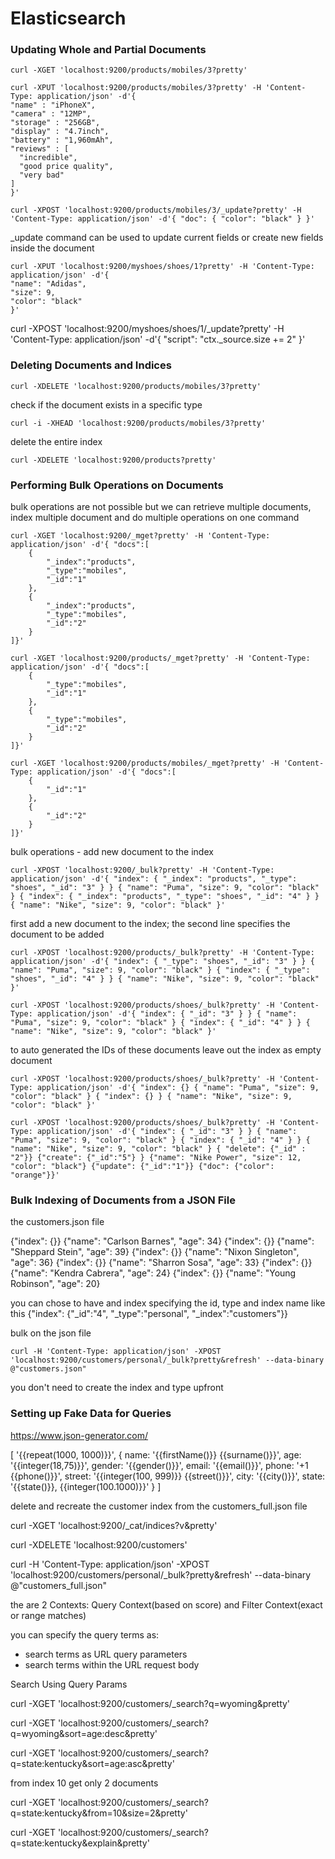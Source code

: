 # Elasticsearch

### Updating Whole and Partial Documents

	curl -XGET 'localhost:9200/products/mobiles/3?pretty'

	curl -XPUT 'localhost:9200/products/mobiles/3?pretty' -H 'Content-Type: application/json' -d'{
	"name" : "iPhoneX",
	"camera" : "12MP",
	"storage" : "256GB",
	"display" : "4.7inch",
	"battery" : "1,960mAh",
	"reviews" : [
	  "incredible",
	  "good price quality",
	  "very bad"
	]
	}'

	curl -XPOST 'localhost:9200/products/mobiles/3/_update?pretty' -H 'Content-Type: application/json' -d'{ "doc": { "color": "black" } }'

_update command can be used to update current fields or create new fields inside the document

	curl -XPUT 'localhost:9200/myshoes/shoes/1?pretty' -H 'Content-Type: application/json' -d'{
	"name": "Adidas",
	"size": 9,
	"color": "black"
	}'

curl -XPOST 'localhost:9200/myshoes/shoes/1/_update?pretty' -H 'Content-Type: application/json' -d'{
"script": "ctx._source.size += 2"
}'

### Deleting Documents and Indices
	curl -XDELETE 'localhost:9200/products/mobiles/3?pretty'

check if the document exists in a specific type

	curl -i -XHEAD 'localhost:9200/products/mobiles/3?pretty'

delete the entire index

	curl -XDELETE 'localhost:9200/products?pretty'

### Performing Bulk Operations on Documents

bulk operations are not possible but we can retrieve multiple documents, index multiple document and do multiple operations on one command

	curl -XGET 'localhost:9200/_mget?pretty' -H 'Content-Type: application/json' -d'{ "docs":[
        {
            "_index":"products",
            "_type":"mobiles",
            "_id":"1"
        },
        {
            "_index":"products",
            "_type":"mobiles",
            "_id":"2"
        }
    ]}'

	curl -XGET 'localhost:9200/products/_mget?pretty' -H 'Content-Type: application/json' -d'{ "docs":[
        {
            "_type":"mobiles",
            "_id":"1"
        },
        {
            "_type":"mobiles",
            "_id":"2"
        }
    ]}'

	curl -XGET 'localhost:9200/products/mobiles/_mget?pretty' -H 'Content-Type: application/json' -d'{ "docs":[
        {
            "_id":"1"
        },
        {
            "_id":"2"
        }
    ]}'

bulk operations - add new document to the index

	curl -XPOST 'localhost:9200/_bulk?pretty' -H 'Content-Type: application/json' -d'{ "index": { "_index": "products", "_type": "shoes", "_id": "3" } } { "name": "Puma", "size": 9, "color": "black" } { "index": { "_index": "products", "_type": "shoes", "_id": "4" } } { "name": "Nike", "size": 9, "color": "black" }'

first add a new document to the index; the second line specifies the document to be added

	curl -XPOST 'localhost:9200/products/_bulk?pretty' -H 'Content-Type: application/json' -d'{ "index": { "_type": "shoes", "_id": "3" } } { "name": "Puma", "size": 9, "color": "black" } { "index": { "_type": "shoes", "_id": "4" } } { "name": "Nike", "size": 9, "color": "black" }'

	curl -XPOST 'localhost:9200/products/shoes/_bulk?pretty' -H 'Content-Type: application/json' -d'{ "index": { "_id": "3" } } { "name": "Puma", "size": 9, "color": "black" } { "index": { "_id": "4" } } { "name": "Nike", "size": 9, "color": "black" }'

to auto generated the IDs of these documents leave out the index as empty document

	curl -XPOST 'localhost:9200/products/shoes/_bulk?pretty' -H 'Content-Type: application/json' -d'{ "index": {} { "name": "Puma", "size": 9, "color": "black" } { "index": {} } { "name": "Nike", "size": 9, "color": "black" }'

	curl -XPOST 'localhost:9200/products/shoes/_bulk?pretty' -H 'Content-Type: application/json' -d'{ "index": { "_id": "3" } } { "name": "Puma", "size": 9, "color": "black" } { "index": { "_id": "4" } } { "name": "Nike", "size": 9, "color": "black" } { "delete": {"_id" : "2"}} {"create": {"_id":"5"} } {"name": "Nike Power", "size": 12, "color": "black"} {"update": {"_id":"1"}} {"doc": {"color": "orange"}}'

### Bulk Indexing of Documents from a JSON File
the customers.json file

{"index": {}}
{"name": "Carlson Barnes", "age": 34}
{"index": {}}
{"name": "Sheppard Stein", "age": 39}
{"index": {}}
{"name": "Nixon Singleton", "age": 36}
{"index": {}}
{"name": "Sharron Sosa", "age": 33}
{"index": {}}
{"name": "Kendra Cabrera", "age": 24}
{"index": {}}
{"name": "Young Robinson", "age": 20}

you can chose to have and index specifying the id, type and index name like this
{"index": {"_id":"4", "_type":"personal", "_index":"customers"}}

bulk on the json file

	curl -H 'Content-Type: application/json' -XPOST 'localhost:9200/customers/personal/_bulk?pretty&refresh' --data-binary @"customers.json"
you don't need to create the index and type upfront

### Setting up Fake Data for Queries

https://www.json-generator.com/

[
'{{repeat(1000, 1000)}}',
{
name: '{{firstName()}} {{surname()}}',
age: '{{integer(18,75)}}',
gender: '{{gender()}}',
email: '{{email()}}',
phone: '+1 {{phone()}}',
street: '{{integer(100, 999)}} {{street()}}',
city: '{{city()}}',
state: '{{state()}}, {{integer(100.1000)}}'
}
]

delete and recreate the customer index from the customers_full.json file

curl -XGET 'localhost:9200/_cat/indices?v&pretty'

curl -XDELETE 'localhost:9200/customers'

curl -H 'Content-Type: application/json' -XPOST 'localhost:9200/customers/personal/_bulk?pretty&refresh' --data-binary @"customers_full.json"

the are 2 Contexts: Query Context(based on score) and Filter Context(exact or range matches)

you can specify the query terms as:

- search terms as URL query parameters
- search terms within the URL request body

Search Using Query Params

curl -XGET 'localhost:9200/customers/_search?q=wyoming&pretty'

curl -XGET 'localhost:9200/customers/_search?q=wyoming&sort=age:desc&pretty'

curl -XGET 'localhost:9200/customers/_search?q=state:kentucky&sort=age:asc&pretty'

from index 10 get only 2 documents

curl -XGET 'localhost:9200/customers/_search?q=state:kentucky&from=10&size=2&pretty'

curl -XGET 'localhost:9200/customers/_search?q=state:kentucky&explain&pretty'



